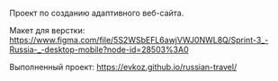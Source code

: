 Проект по созданию адаптивного веб-сайта.

Макет для верстки:  https://www.figma.com/file/5S2WSbEFL6awjVWJ0NWL8Q/Sprint-3_-Russia-_-desktop-mobile?node-id=28503%3A0

Выполненный проект: https://evkoz.github.io/russian-travel/
